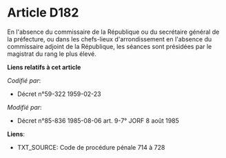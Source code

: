 # Article D182

En l'absence du commissaire de la République ou du secrétaire général de la préfecture, ou dans les chefs-lieux
d'arrondissement en l'absence du commissaire adjoint de la République, les séances sont présidées par le magistrat du rang le
plus élevé.

**Liens relatifs à cet article**

_Codifié par_:

  - Décret n°59-322 1959-02-23

_Modifié par_:

  - Décret n°85-836 1985-08-06 art. 9-7° JORF 8 août 1985

**Liens**:

  - TXT_SOURCE: Code de procédure pénale 714 à 728
